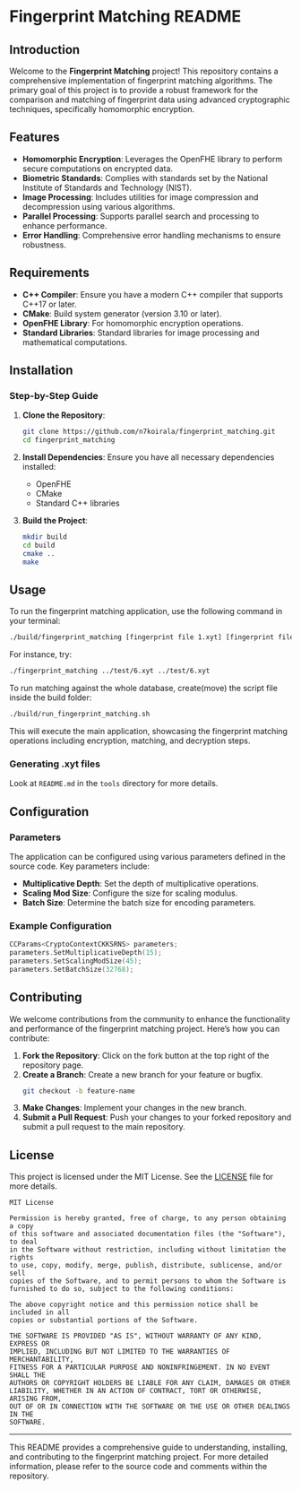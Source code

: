 # Fingerprint Matching README

## Introduction

Welcome to the **Fingerprint Matching** project! This repository contains a comprehensive implementation of fingerprint matching algorithms. The primary goal of this project is to provide a robust framework for the comparison and matching of fingerprint data using advanced cryptographic techniques, specifically homomorphic encryption.

## Features

- **Homomorphic Encryption**: Leverages the OpenFHE library to perform secure computations on encrypted data.
- **Biometric Standards**: Complies with standards set by the National Institute of Standards and Technology (NIST).
- **Image Processing**: Includes utilities for image compression and decompression using various algorithms.
- **Parallel Processing**: Supports parallel search and processing to enhance performance.
- **Error Handling**: Comprehensive error handling mechanisms to ensure robustness.

## Requirements

- **C++ Compiler**: Ensure you have a modern C++ compiler that supports C++17 or later.
- **CMake**: Build system generator (version 3.10 or later).
- **OpenFHE Library**: For homomorphic encryption operations.
- **Standard Libraries**: Standard libraries for image processing and mathematical computations.

## Installation

### Step-by-Step Guide

1. **Clone the Repository**:
    ```bash
    git clone https://github.com/n7koirala/fingerprint_matching.git
    cd fingerprint_matching
    ```

2. **Install Dependencies**:
    Ensure you have all necessary dependencies installed:
    - OpenFHE
    - CMake
    - Standard C++ libraries

3. **Build the Project**:
    ```bash
    mkdir build
    cd build
    cmake ..
    make
    ```

## Usage

To run the fingerprint matching application, use the following command in your terminal:

```bash
./build/fingerprint_matching [fingerprint file 1.xyt] [fingerprint file 2.xyt]
```

For instance, try:
```bash
./fingerprint_matching ../test/6.xyt ../test/6.xyt
```

To run matching against the whole database, create(move) the script file inside the build folder:
```bash
./build/run_fingerprint_matching.sh
```

This will execute the main application, showcasing the fingerprint matching operations including encryption, matching, and decryption steps.


### Generating .xyt files
Look at `README.md` in the `tools` directory for more details.

## Configuration

### Parameters

The application can be configured using various parameters defined in the source code. Key parameters include:

- **Multiplicative Depth**: Set the depth of multiplicative operations.
- **Scaling Mod Size**: Configure the size for scaling modulus.
- **Batch Size**: Determine the batch size for encoding parameters.

### Example Configuration

```cpp
CCParams<CryptoContextCKKSRNS> parameters;
parameters.SetMultiplicativeDepth(15);
parameters.SetScalingModSize(45);
parameters.SetBatchSize(32768);
```

## Contributing

We welcome contributions from the community to enhance the functionality and performance of the fingerprint matching project. Here’s how you can contribute:

1. **Fork the Repository**: Click on the fork button at the top right of the repository page.
2. **Create a Branch**: Create a new branch for your feature or bugfix.
    ```bash
    git checkout -b feature-name
    ```
3. **Make Changes**: Implement your changes in the new branch.
4. **Submit a Pull Request**: Push your changes to your forked repository and submit a pull request to the main repository.

## License

This project is licensed under the MIT License. See the [LICENSE](LICENSE) file for more details.

```text
MIT License

Permission is hereby granted, free of charge, to any person obtaining a copy
of this software and associated documentation files (the "Software"), to deal
in the Software without restriction, including without limitation the rights
to use, copy, modify, merge, publish, distribute, sublicense, and/or sell
copies of the Software, and to permit persons to whom the Software is
furnished to do so, subject to the following conditions:

The above copyright notice and this permission notice shall be included in all
copies or substantial portions of the Software.

THE SOFTWARE IS PROVIDED "AS IS", WITHOUT WARRANTY OF ANY KIND, EXPRESS OR
IMPLIED, INCLUDING BUT NOT LIMITED TO THE WARRANTIES OF MERCHANTABILITY,
FITNESS FOR A PARTICULAR PURPOSE AND NONINFRINGEMENT. IN NO EVENT SHALL THE
AUTHORS OR COPYRIGHT HOLDERS BE LIABLE FOR ANY CLAIM, DAMAGES OR OTHER
LIABILITY, WHETHER IN AN ACTION OF CONTRACT, TORT OR OTHERWISE, ARISING FROM,
OUT OF OR IN CONNECTION WITH THE SOFTWARE OR THE USE OR OTHER DEALINGS IN THE
SOFTWARE.
```

---

This README provides a comprehensive guide to understanding, installing, and contributing to the fingerprint matching project. For more detailed information, please refer to the source code and comments within the repository.
